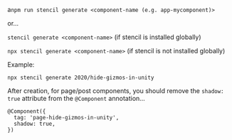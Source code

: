 a`npm run stencil generate <component-name (e.g. app-mycomponent)>`

or...

`stencil generate <component-name>` (if stencil is installed globally) 

`npx stencil generate <component-name>` (if stencil is not installed globally)

Example:

`npx stencil generate 2020/hide-gizmos-in-unity`

After creation, for page/post components, you should remove the `shadow: true` attribute from the `@Component` annotation...

```
@Component({
  tag: 'page-hide-gizmos-in-unity',
  shadow: true,
})
```